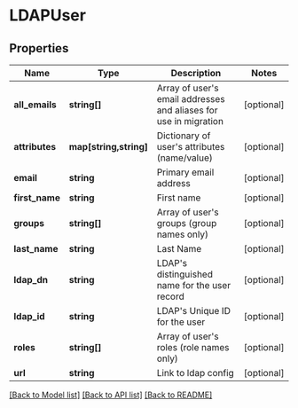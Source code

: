 # LDAPUser

## Properties
Name | Type | Description | Notes
------------ | ------------- | ------------- | -------------
**all_emails** | **string[]** | Array of user&#39;s email addresses and aliases for use in migration | [optional] 
**attributes** | **map[string,string]** | Dictionary of user&#39;s attributes (name/value) | [optional] 
**email** | **string** | Primary email address | [optional] 
**first_name** | **string** | First name | [optional] 
**groups** | **string[]** | Array of user&#39;s groups (group names only) | [optional] 
**last_name** | **string** | Last Name | [optional] 
**ldap_dn** | **string** | LDAP&#39;s distinguished name for the user record | [optional] 
**ldap_id** | **string** | LDAP&#39;s Unique ID for the user | [optional] 
**roles** | **string[]** | Array of user&#39;s roles (role names only) | [optional] 
**url** | **string** | Link to ldap config | [optional] 

[[Back to Model list]](../README.md#documentation-for-models) [[Back to API list]](../README.md#documentation-for-api-endpoints) [[Back to README]](../README.md)


